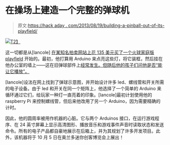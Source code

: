 # 在操场上建造一个完整的弹球机

> 原文:[https://hack aday . com/2013/08/19/building-a-pinball-out-of-its-playfield/](https://hackaday.com/2013/08/19/building-a-pinball-out-of-its-playfield/)

[![](../Images/5f58894e0314acd8c4dc23edc1ea60a3.png)T2】](http://hackaday.com/wp-content/uploads/2013/08/img_20130806_203105.jpg)

这一切都是从[Iancole] [在某知名拍卖网站上花 135 美元买了一个火球家庭版 playfield](http://www.raisinggeeks.com/blog/2013/08/making-fireball-hd-pinball/) 开始的。最初，他打算用 Arduino 来点亮这些灯，将它装框，然后挂在他办公室的墙上——这在旧弹球部件上[经常发生。但随后他的孩子们问他是否“能让它播放”。](http://hackaday.com/2012/05/05/using-pinball-score-reels-as-wireless-displays/)

[Iancole]设法在网上找到了弹球示意图，并开始设计许多 led、螺线管和开关所需的电子设备。由于 led 和开关在同一个矩阵上，他选择了一个简单的 Arduino 来循环通过它们，给玩家一种灯一直亮着的印象。[Iancole]最初计划使用他的 raspberry Pi 来控制螺线管，但后来他改用了另一个 Arduino，因为需要精确的计时。

因此，他的圆周率被用作机器的心脏。它与两个 Arduinos 接口，在运行游戏程序、在 24 英寸屏幕上显示高清图形、播放音乐和游戏事件声音时读取状态和发送命令。所有的电子产品都自豪地展示在后箱上，并为其规划了许多开发项目。此外，该机器将于 10 月 5 日在奥兰多迷你创客博览会上展出！